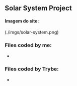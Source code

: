 ## Solar System Project

#### Imagem do site:

(./imgs/solar-system.png)

### Files coded by me:
- 

### Files coded by Trybe:
-

